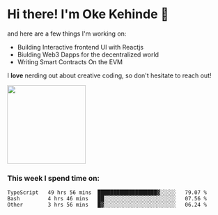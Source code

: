 # Hi there! I'm Oke Kehinde :cowboy_hat_face:

and here are a few things I'm working on:

- Building Interactive frontend UI with Reactjs
- Biulding Web3 Dapps for the decentralized world
- Writing Smart Contracts On the EVM

I **love** nerding out about creative coding, so don't hesitate to reach out!


<img height="180em" src="https://github-readme-stats.vercel.app/api?username=okeken&show_icons=true&hide_border=true&&count_private=true&include_all_commits=true" />

### This week I spend time on:

<!--START_SECTION:waka-->

```text
TypeScript   49 hrs 56 mins  ███████████████████▓░░░░░   79.07 %
Bash         4 hrs 46 mins   ██░░░░░░░░░░░░░░░░░░░░░░░   07.56 %
Other        3 hrs 56 mins   █▓░░░░░░░░░░░░░░░░░░░░░░░   06.24 %
```

<!--END_SECTION:waka-->
